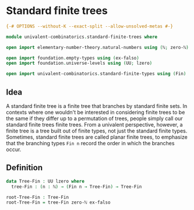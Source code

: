 # Standard finite trees

```agda
{-# OPTIONS --without-K --exact-split --allow-unsolved-metas #-}

module univalent-combinatorics.standard-finite-trees where

open import elementary-number-theory.natural-numbers using (ℕ; zero-ℕ)

open import foundation.empty-types using (ex-falso)
open import foundation.universe-levels using (UU; lzero)

open import univalent-combinatorics.standard-finite-types using (Fin)
```

## Idea

A standard finite tree is a finite tree that branches by standard finite sets. In contexts where one wouldn't be interested in considering finite trees to be the same if they differ up to a permutation of trees, people simply call our standard finite trees finite trees. From a univalent perspective, however, a finite tree is a tree built out of finite types, not just the standard finite types. Sometimes, standard finite trees are called planar finite trees, to emphasize that the branching types `Fin n` record the order in which the branches occur.

## Definition

```agda
data Tree-Fin : UU lzero where
  tree-Fin : (n : ℕ) → (Fin n → Tree-Fin) → Tree-Fin

root-Tree-Fin : Tree-Fin
root-Tree-Fin = tree-Fin zero-ℕ ex-falso
```
